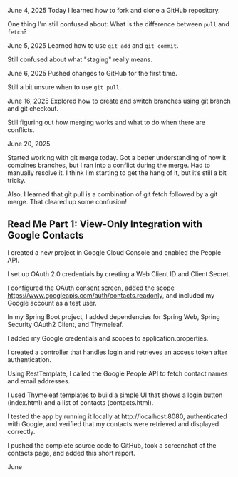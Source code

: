 June 4, 2025
Today I learned how to fork and clone a GitHub repository.

One thing I'm still confused about: What is the difference between `pull` and `fetch`?

June 5, 2025
Learned how to use `git add` and `git commit`.

Still confused about what "staging" really means.

June 6, 2025
Pushed changes to GitHub for the first time.

Still a bit unsure when to use `git pull`.

June 16, 2025
Explored how to create and switch branches using git branch and git checkout.

Still figuring out how merging works and what to do when there are conflicts.

June 20, 2025

Started working with git merge today. Got a better understanding of how it combines branches, but I ran into a conflict during the merge. Had to manually resolve it. I think I’m starting to get the hang of it, but it’s still a bit tricky.

Also, I learned that git pull is a combination of git fetch followed by a git merge. That cleared up some confusion!

## Read Me Part 1: View-Only Integration with Google Contacts

I created a new project in Google Cloud Console and enabled the People API.

I set up OAuth 2.0 credentials by creating a Web Client ID and Client Secret.

I configured the OAuth consent screen, added the scope https://www.googleapis.com/auth/contacts.readonly, and included my Google account as a test user.

In my Spring Boot project, I added dependencies for Spring Web, Spring Security OAuth2 Client, and Thymeleaf.

I added my Google credentials and scopes to application.properties.

I created a controller that handles login and retrieves an access token after authentication.

Using RestTemplate, I called the Google People API to fetch contact names and email addresses.

I used Thymeleaf templates to build a simple UI that shows a login button (index.html) and a list of contacts (contacts.html).

I tested the app by running it locally at http://localhost:8080, authenticated with Google, and verified that my contacts were retrieved and displayed correctly.

I pushed the complete source code to GitHub, took a screenshot of the contacts page, and added this short report.

June 